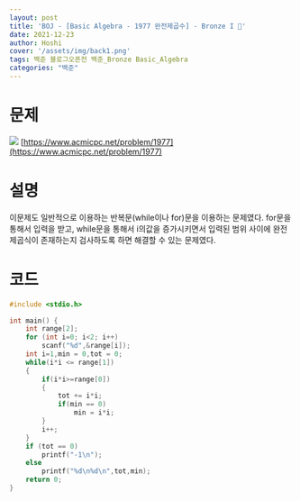 ```yaml
---
layout: post
title: 'BOJ - [Basic Algebra - 1977 완전제곱수] - Bronze I 🥉'
date: 2021-12-23
author: Hoshi
cover: '/assets/img/back1.png'
tags: 백준 블로그오픈전 백준_Bronze Basic_Algebra
categories: "백준"
---
```

# 문제
![]({{site.url}}/assets/img/posts_img/1977.png)
[https://www.acmicpc.net/problem/1977](https://www.acmicpc.net/problem/1977)

# 설명
이문제도 일반적으로 이용하는 반복문(while이나 for)문을 이용하는 문제였다. for문을 통해서 입력을 받고, while문을 통해서 i의값을 증가시키면서 입력된 범위 사이에 완전 제곱식이 존재하는지 검사하도록 하면 해결할 수 있는 문제였다.

# 코드

```c
#include <stdio.h>

int main() {
    int range[2];
    for (int i=0; i<2; i++)
        scanf("%d",&range[i]);
    int i=1,min = 0,tot = 0;
    while(i*i <= range[1])
    {
        if(i*i>=range[0])
        {
            tot += i*i;
            if(min == 0)
                min = i*i;
        }
        i++;
    }
    if (tot == 0)
        printf("-1\n");
    else
        printf("%d\n%d\n",tot,min);
    return 0;
}

```
